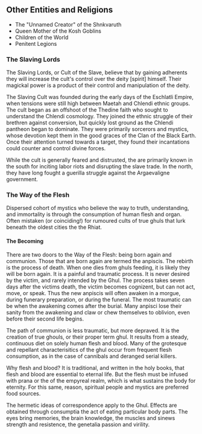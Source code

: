 ## Other Entities and Religions
* The "Unnamed Creator" of the Shnkvaruth
* Queen Mother of the Kosh Goblins
* Children of the World
* Penitent Legions

### The Slaving Lords
The Slaving Lords, or Cult of the Slave, believe that by gaining adherents they will increase the cult's control over the deity [spirit] himself. Their magickal power is a product of their control and manipulation of the deity.

The Slaving Cult was founded during the early days of the Eschlatli Empire, when tensions were still high between Maetah and Chlendi ethnic groups. The cult began as an offshoot of the Thedine faith who sought to understand the Chlendi cosmology. They joined the ethnic struggle of their brethren against conversion, but quickly lost ground as the Chlendi pantheon began to dominate. They were primarily sorcerors and mystics, whose devotion kept them in the good graces of the Clan of the Black Earth. Once their attention turned towards a target, they found their incantations could counter and control divine forces.

While the cult is generally feared and distrusted, the are primarily known in the south for inciting labor riots and disrupting the slave trade. In the north, they have long fought a guerilla struggle against the Argaevaligne government.

### The Way of the Flesh
Dispersed cohort of mystics who believe the way to truth, understanding, and immortality is through the consumption of human flesh and organ. Often mistaken (or coinciding!) for rumoured cults of true ghuls that lurk beneath the oldest cities the the Rhiat.

#### The Becoming

There are two doors to the Way of the Flesh: being born again and communion. Those that are born again are termed the anpiscis. The rebirth is the process of death. When one dies from ghuls feeding, it is likely they will be born again. It is a painful and traumatic process. It is never desired by the victim, and rarely intended by the Ghul. The process takes seven days after the victims death, the victim becomes cognizent, but can not act, move, or speak. Thus the new anpiscis will often awaken in a morgue, during funerary preparation, or during the funeral. The most traumatic can be when the awakening comes after the burial. Many anpisci lose their sanity from the awakening and claw or chew themselves to oblivion, even before their second life begins.

The path of communion is less traumatic, but more depraved. It is the creation of true ghouls, or their proper term ghul. It results from a steady, continuous diet on solely human flesh and blood. Many of the grotesque and repellant characterisitics of the ghul occur from frequent flesh consumption, as in the case of cannibals and deranged serial killers.

Why flesh and blood? It is traditional, and written in the holy books, that flesh and blood are essential to eternal life. But the flesh must be infused with prana or the of the empyreal realm, which is what sustains the body for eternity. For this same, reason, spiritual people and mystics are preferred food sources.

The hermetic ideas of correspondence apply to the Ghul. Effects are obtained through consumptia the act of eating particular body parts. The eyes bring memories, the brain knowledge, the muscles and sinews strength and resistence, the genetalia passion and virility.